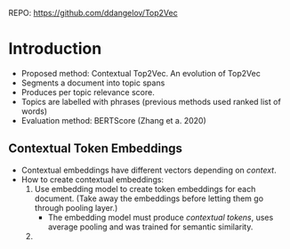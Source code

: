 REPO: https://github.com/ddangelov/Top2Vec
# Introduction
- Proposed method: Contextual Top2Vec. An evolution of Top2Vec
- Segments a document into topic spans
- Produces per topic relevance score.
- Topics are labelled with phrases (previous methods used ranked list of words)
- Evaluation method: BERTScore (Zhang et a. 2020)
## Contextual Token Embeddings
- Contextual embeddings have different vectors depending on *context*.
- How to create contextual embeddings:
	1. Use embedding model to create token embeddings for each document. (Take away the embeddings before letting them go through pooling layer.)
		- The embedding model must produce *contextual tokens*, uses average pooling and was trained for semantic similarity.
	2. 
